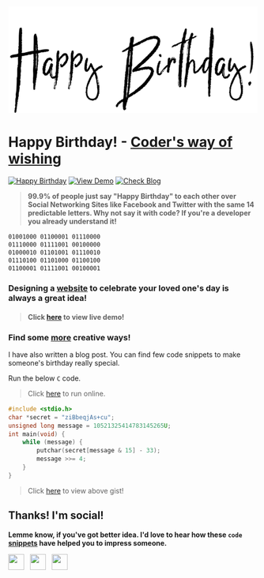 ![Happy Birthday](./hbd.png)
# Happy Birthday! - [Coder's way of wishing](https://www.facebook.com/vinit.shahdeo/)
[![Happy Birthday](https://img.shields.io/badge/Happy-Birthday-dodgerblue.svg?style=for-the-badge)]() [![View Demo](https://img.shields.io/badge/View-Demo-teal.svg?style=for-the-badge)]()
[![Check Blog](https://img.shields.io/badge/Check-Blog-orange.svg?style=for-the-badge)]()

> **99.9% of people just say "Happy Birthday" to each other over Social Networking Sites like Facebook and Twitter with the same 14 predictable letters. Why not say it with code? If you're a developer you already understand it!**

```
01001000 01100001 01110000
01110000 01111001 00100000
01000010 01101001 01110010
01110100 01101000 01100100
01100001 01111001 00100001
```

### Designing a [website](http://codeastrike.000webhostapp.com/hbd/) to celebrate your loved one's day is always a great idea!

> #### Click [here](http://codeastrike.000webhostapp.com/hbd/) to view live demo!


### Find some [more]() creative ways!

I have also written a blog post. You can find few code snippets to make someone's birthday really special.

Run the below `C` code.

> Click [here](https://code.hackerearth.com/65105eK) to run online.

```c
#include <stdio.h>
char *secret = "ziBbeqjAs+cu";
unsigned long message = 10521325414783145265U;
int main(void) {
    while (message) {
        putchar(secret[message & 15] - 33);
        message >>= 4;
    }
}
```

> Click [here](https://gist.github.com/vinitshahdeo/28665b5a010b92cf96cd1abced0a2a9e) to view above gist!


## Thanks! I'm social!

**Lemme know, if you've got better idea. I'd love to hear how these `code` [snippets]() have helped you to impress someone.**

<a href="https://www.facebook.com/vinit.shahdeo/" target="_blank"><img height="32" width="32" src="https://cdn.jsdelivr.net/npm/simple-icons@latest/icons/facebook.svg" /></a> &nbsp;&nbsp;<a href="https://twitter.com/Vinit_Shahdeo" target="_blank"><img height="32" width="32" src="https://cdn.jsdelivr.net/npm/simple-icons@latest/icons/twitter.svg" /></a> &nbsp;&nbsp;<a href="https://www.instagram.com/vinitshahdeo/" target="_blank"><img height="32" width="32" src="https://cdn.jsdelivr.net/npm/simple-icons@latest/icons/instagram.svg" /></a>
